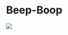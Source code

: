 # Beep-Boop
[![](https://img.youtube.com/vi/HO7UHUt1DbM/0.jpg)](https://www.youtube.com/watch?v=HO7UHUt1DbM)
